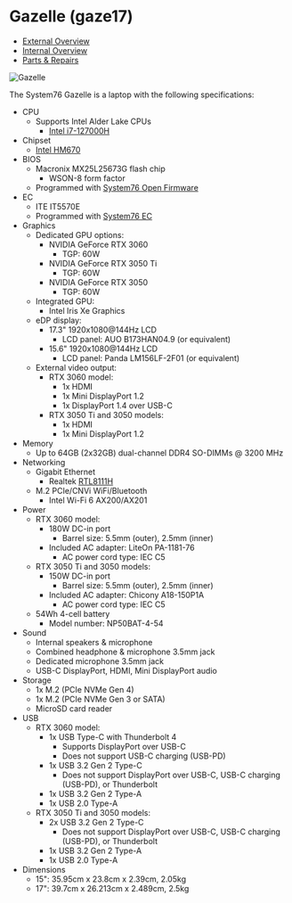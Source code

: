 # Gazelle (gaze17)

- [External Overview](./external-overview.md)
- [Internal Overview](./internal-overview.md)
- [Parts & Repairs](./repairs.md)

![Gazelle](./img/gaze17.webp)

The System76 Gazelle is a laptop with the following specifications:

- CPU
    - Supports Intel Alder Lake CPUs
        - [Intel i7-127000H](https://ark.intel.com/content/www/us/en/ark/products/132228/intel-core-i712700h-processor-24m-cache-up-to-4-70-ghz.html)
- Chipset
    - [Intel HM670](https://ark.intel.com/content/www/us/en/ark/products/187451/intel-hm670-chipset.html)
- BIOS
    - Macronix MX25L25673G flash chip
        - WSON-8 form factor
    - Programmed with [System76 Open Firmware](https://github.com/system76/firmware-open)
- EC
    - ITE IT5570E
    - Programmed with [System76 EC](https://github.com/system76/ec)
- Graphics
    - Dedicated GPU options:
        - NVIDIA GeForce RTX 3060
            - TGP: 60W
        - NVIDIA GeForce RTX 3050 Ti
            - TGP: 60W
        - NVIDIA GeForce RTX 3050
            - TGP: 60W
    - Integrated GPU:
        - Intel Iris Xe Graphics 
    - eDP display:
        - 17.3" 1920x1080@144Hz LCD
            - LCD panel: AUO B173HAN04.9 (or equivalent)
        - 15.6" 1920x1080@144Hz LCD
            - LCD panel: Panda LM156LF-2F01 (or equivalent)
    - External video output:
        - RTX 3060 model:
            - 1x HDMI
            - 1x Mini DisplayPort 1.2
            - 1x DisplayPort 1.4 over USB-C
        - RTX 3050 Ti and 3050 models:
            - 1x HDMI
            - 1x Mini DisplayPort 1.2
- Memory
    - Up to 64GB (2x32GB) dual-channel DDR4 SO-DIMMs @ 3200 MHz
- Networking
    - Gigabit Ethernet
        - Realtek [RTL8111H](https://www.realtek.com/en/products/communications-network-ics/item/rtl8111h-s-cg)
    - M.2 PCIe/CNVi WiFi/Bluetooth
        - Intel Wi-Fi 6 AX200/AX201
- Power
    - RTX 3060 model:
        - 180W DC-in port
            - Barrel size: 5.5mm (outer), 2.5mm (inner)
        - Included AC adapter: LiteOn PA-1181-76
            - AC power cord type: IEC C5
    - RTX 3050 Ti and 3050 models:
        - 150W DC-in port
            - Barrel size: 5.5mm (outer), 2.5mm (inner)
        - Included AC adapter: Chicony A18-150P1A
            - AC power cord type: IEC C5
    - 54Wh 4-cell battery
        - Model number: NP50BAT-4-54
- Sound
    - Internal speakers & microphone
    - Combined headphone & microphone 3.5mm jack
    - Dedicated microphone 3.5mm jack
    - USB-C DisplayPort, HDMI, Mini DisplayPort audio
- Storage
    - 1x M.2 (PCIe NVMe Gen 4)
    - 1x M.2 (PCIe NVMe Gen 3 or SATA)
    - MicroSD card reader
- USB
    - RTX 3060 model:
        - 1x USB Type-C with Thunderbolt 4
            - Supports DisplayPort over USB-C
            - Does not support USB-C charging (USB-PD)
        - 1x USB 3.2 Gen 2 Type-C
            - Does not support DisplayPort over USB-C, USB-C charging (USB-PD), or Thunderbolt
        - 1x USB 3.2 Gen 2 Type-A
        - 1x USB 2.0 Type-A
    - RTX 3050 Ti and 3050 models:
        - 2x USB 3.2 Gen 2 Type-C
            - Does not support DisplayPort over USB-C, USB-C charging (USB-PD), or Thunderbolt
        - 1x USB 3.2 Gen 2 Type-A
        - 1x USB 2.0 Type-A
- Dimensions
    - 15": 35.95cm x 23.8cm x 2.39cm, 2.05kg
    - 17": 39.7cm x 26.213cm x 2.489cm, 2.5kg
